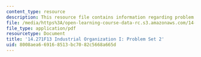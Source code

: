 ```yaml
---
content_type: resource
description: This resource file contains information regarding problem set 2.
file: /media/https%3A/open-learning-course-data-rc.s3.amazonaws.com/14-271-industrial-organization-i-fall-2013/8008aea669168513bc7082c5668a665d_MIT14_271F13_probset2.pdf
file_type: application/pdf
resourcetype: Document
title: '14.271F13 Industrial Organization I: Problem Set 2'
uid: 8008aea6-6916-8513-bc70-82c5668a665d
---
```

